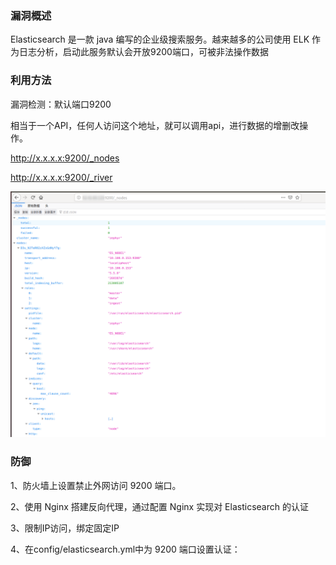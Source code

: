 ### 漏洞概述

Elasticsearch 是一款 java 编写的企业级搜索服务。越来越多的公司使用 ELK 作为日志分析，启动此服务默认会开放9200端口，可被非法操作数据

### 利用方法

漏洞检测：默认端口9200

相当于一个API，任何人访问这个地址，就可以调用api，进行数据的增删改操作。

http://x.x.x.x:9200/_nodes

http://x.x.x.x:9200/_river

![](assets/nodes.png)

### 防御

1、防火墙上设置禁止外网访问 9200 端口。

2、使用 Nginx 搭建反向代理，通过配置 Nginx 实现对 Elasticsearch 的认证

3、限制IP访问，绑定固定IP

4、在config/elasticsearch.yml中为 9200 端口设置认证：